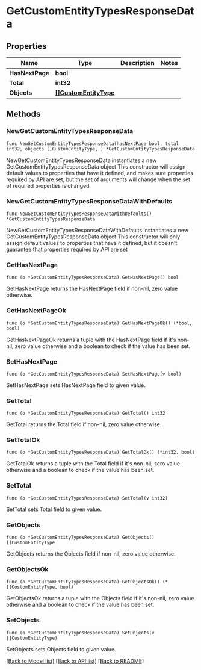 # GetCustomEntityTypesResponseData

## Properties

Name | Type | Description | Notes
------------ | ------------- | ------------- | -------------
**HasNextPage** | **bool** |  | 
**Total** | **int32** |  | 
**Objects** | [**[]CustomEntityType**](CustomEntityType.md) |  | 

## Methods

### NewGetCustomEntityTypesResponseData

`func NewGetCustomEntityTypesResponseData(hasNextPage bool, total int32, objects []CustomEntityType, ) *GetCustomEntityTypesResponseData`

NewGetCustomEntityTypesResponseData instantiates a new GetCustomEntityTypesResponseData object
This constructor will assign default values to properties that have it defined,
and makes sure properties required by API are set, but the set of arguments
will change when the set of required properties is changed

### NewGetCustomEntityTypesResponseDataWithDefaults

`func NewGetCustomEntityTypesResponseDataWithDefaults() *GetCustomEntityTypesResponseData`

NewGetCustomEntityTypesResponseDataWithDefaults instantiates a new GetCustomEntityTypesResponseData object
This constructor will only assign default values to properties that have it defined,
but it doesn't guarantee that properties required by API are set

### GetHasNextPage

`func (o *GetCustomEntityTypesResponseData) GetHasNextPage() bool`

GetHasNextPage returns the HasNextPage field if non-nil, zero value otherwise.

### GetHasNextPageOk

`func (o *GetCustomEntityTypesResponseData) GetHasNextPageOk() (*bool, bool)`

GetHasNextPageOk returns a tuple with the HasNextPage field if it's non-nil, zero value otherwise
and a boolean to check if the value has been set.

### SetHasNextPage

`func (o *GetCustomEntityTypesResponseData) SetHasNextPage(v bool)`

SetHasNextPage sets HasNextPage field to given value.


### GetTotal

`func (o *GetCustomEntityTypesResponseData) GetTotal() int32`

GetTotal returns the Total field if non-nil, zero value otherwise.

### GetTotalOk

`func (o *GetCustomEntityTypesResponseData) GetTotalOk() (*int32, bool)`

GetTotalOk returns a tuple with the Total field if it's non-nil, zero value otherwise
and a boolean to check if the value has been set.

### SetTotal

`func (o *GetCustomEntityTypesResponseData) SetTotal(v int32)`

SetTotal sets Total field to given value.


### GetObjects

`func (o *GetCustomEntityTypesResponseData) GetObjects() []CustomEntityType`

GetObjects returns the Objects field if non-nil, zero value otherwise.

### GetObjectsOk

`func (o *GetCustomEntityTypesResponseData) GetObjectsOk() (*[]CustomEntityType, bool)`

GetObjectsOk returns a tuple with the Objects field if it's non-nil, zero value otherwise
and a boolean to check if the value has been set.

### SetObjects

`func (o *GetCustomEntityTypesResponseData) SetObjects(v []CustomEntityType)`

SetObjects sets Objects field to given value.



[[Back to Model list]](../README.md#documentation-for-models) [[Back to API list]](../README.md#documentation-for-api-endpoints) [[Back to README]](../README.md)


